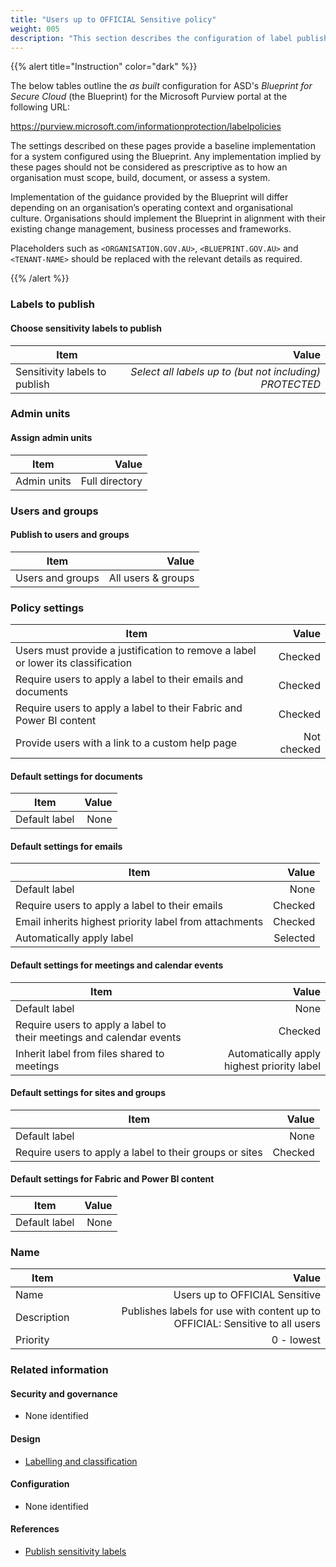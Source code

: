 ```yaml
---
title: "Users up to OFFICIAL Sensitive policy"
weight: 005
description: "This section describes the configuration of label publishing policies within Microsoft Purview associated with systems built according to guidance in ASD's Blueprint for Secure Cloud."
---
```


{{% alert title="Instruction" color="dark" %}}

The below tables outline the _as built_ configuration for ASD's _Blueprint for Secure Cloud_ (the Blueprint) for the Microsoft Purview portal at the following URL:

<https://purview.microsoft.com/informationprotection/labelpolicies>

The settings described on these pages provide a baseline implementation for a system configured using the Blueprint. Any implementation implied by these pages should not be considered as prescriptive as to how an organisation must scope, build, document, or assess a system.

Implementation of the guidance provided by the Blueprint will differ depending on an organisation’s operating context and organisational culture. Organisations should implement the Blueprint in alignment with their existing change management, business processes and frameworks.

Placeholders such as `<ORGANISATION.GOV.AU>`, `<BLUEPRINT.GOV.AU>` and `<TENANT-NAME>` should be replaced with the relevant details as required.

{{% /alert %}}

### Labels to publish

#### Choose sensitivity labels to publish

| Item                          |                                                   Value |
| ----------------------------- | ------------------------------------------------------: |
| Sensitivity labels to publish | _Select all labels up to (but not including) PROTECTED_ |

### Admin units

#### Assign admin units

| Item        |          Value |
| ----------- | -------------: |
| Admin units | Full directory |

### Users and groups

#### Publish to users and groups

| Item             |              Value |
| ---------------- | -----------------: |
| Users and groups | All users & groups |

### Policy settings

| Item                                                                             |       Value |
| -------------------------------------------------------------------------------- | ----------: |
| Users must provide a justification to remove a label or lower its classification |     Checked |
| Require users to apply a label to their emails and documents                     |     Checked |
| Require users to apply a label to their Fabric and Power BI content              |     Checked |
| Provide users with a link to a custom help page                                  | Not checked |

#### Default settings for documents

| Item          | Value |
| ------------- | ----: |
| Default label |  None |

#### Default settings for emails

| Item                                                   |    Value |
| ------------------------------------------------------ | -------: |
| Default label                                          |     None |
| Require users to apply a label to their emails         |  Checked |
| Email inherits highest priority label from attachments |  Checked |
| Automatically apply label                              | Selected |

#### Default settings for meetings and calendar events

| Item                                                                 |                                      Value |
| -------------------------------------------------------------------- | -----------------------------------------: |
| Default label                                                        |                                       None |
| Require users to apply a label to their meetings and calendar events |                                    Checked |
| Inherit label from files shared to meetings                          | Automatically apply highest priority label |

#### Default settings for sites and groups

| Item                                                    |   Value |
| ------------------------------------------------------- | ------: |
| Default label                                           |    None |
| Require users to apply a label to their groups or sites | Checked |

#### Default settings for Fabric and Power BI content

| Item          | Value |
| ------------- | ----: |
| Default label |  None |

### Name

| Item        |                                                                        Value |
| ----------- | ---------------------------------------------------------------------------: |
| Name        |                                               Users up to OFFICIAL Sensitive |
| Description | Publishes labels for use with content up to OFFICIAL: Sensitive to all users |
| Priority    |                                                                   0 - lowest |

### Related information

#### Security and governance

- None identified

#### Design

- [Labelling and classification](/design/shared-services/purview/labelling-and-classification)

#### Configuration

- None identified

#### References

- [Publish sensitivity labels](https://learn.microsoft.com/en-au/purview/create-sensitivity-labels#publish-sensitivity-labels-by-creating-a-label-policy)
